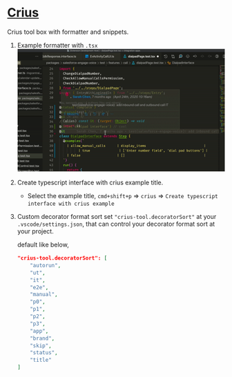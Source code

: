 # [Crius](https://github.com/unadlib/crius)

Crius tool box with formatter and snippets.

1. Example formatter with `.tsx`
   ![](https://raw.githubusercontent.com/ZouYouShun/vscode-crius-extension/master/doc/assets/example.gif)

2. Create typescript interface with crius example title.

   - Select the example title, `cmd+shift+p` => `crius` => `Create typescript interface with crius example`

3. Custom decorator format sort
   set `"crius-tool.decoratorSort"` at your `.vscode/settings.json`, that can control your decorator format sort at your project.

   default like below,

   ```json
   "crius-tool.decoratorSort": [
       "autorun",
       "ut",
       "it",
       "e2e",
       "manual",
       "p0",
       "p1",
       "p2",
       "p3",
       "app",
       "brand",
       "skip",
       "status",
       "title"
   ]
   ```
